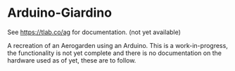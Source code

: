 # Arduino-Giardino
See https://tlab.co/ag for documentation. (not yet available)

A recreation of an Aerogarden using an Arduino. This is a work-in-progress, the functionality is not yet complete and there is no documentation on the hardware used as of yet, these are to follow.
